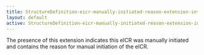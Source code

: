 ```yaml
---
title: StructureDefinition-eicr-manually-initiated-reason-extension-intro
layout: default
active: StructureDefinition-eicr-manually-initiated-reason-extension-intro
---
```


The presence of this extension indicates this eICR was manually initiated and contains the reason for manual initiation of the eICR.